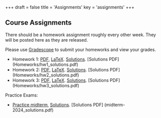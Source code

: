 +++
draft = false
title = 'Assignments'
key = 'assignments'
+++

## Course Assignments

There should be a homework assignment roughly every other week.  They will be posted here as they are released.

Please use [Gradescope](https://www.gradescope.com) to submit your homeworks and view your grades.

- Homework 1: [PDF](Homeworks/hw1.pdf), [LaTeX](Homeworks/hw1.tex). [Solutions](https://jhu.instructure.com/courses/104086/files?preview=15838248). [Solutions PDF] (Homeworks/hw1_solutions.pdf)
- Homework 2: [PDF](Homeworks/hw2.pdf), [LaTeX](Homeworks/hw2.tex).  [Solutions](https://jhu.instructure.com/courses/104086/files?preview=15838821). [Solutions PDF] (Homeworks/hw2_solutions.pdf)
- Homework 3: [PDF](Homeworks/hw3.pdf), [LaTeX](Homeworks/hw3.tex).  [Solutions](https://jhu.instructure.com/courses/104086/files?preview=15867758). [Solutions PDF] (Homeworks/hw3_solutions.pdf)

Practice Exams:
- [Practice midterm](midterm-2024.pdf), [Solutions](https://jhu.instructure.com/courses/104086/files?preview=15838857). [Solutions PDF] (midterm-2024_solutions.pdf)